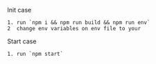 Init case 
    
    1. run `npm i && npm run build && npm run env`
    2  change env variables on env file to your 

Start case 
    
    1. run `npm start`
